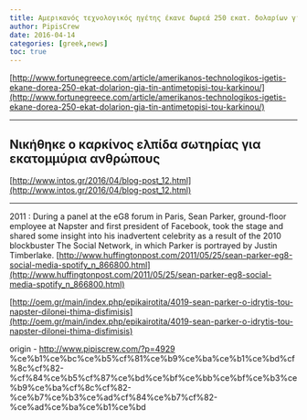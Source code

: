 ```yaml
---
title: Αμερικανός τεχνολογικός ηγέτης έκανε δωρεά 250 εκατ. δολαρίων για την αντιμετώπιση του καρκίνου
author: PipisCrew
date: 2016-04-14
categories: [greek,news]
toc: true
---
```


[http://www.fortunegreece.com/article/amerikanos-technologikos-igetis-ekane-dorea-250-ekat-dolarion-gia-tin-antimetopisi-tou-karkinou/](http://www.fortunegreece.com/article/amerikanos-technologikos-igetis-ekane-dorea-250-ekat-dolarion-gia-tin-antimetopisi-tou-karkinou/)

* * *

## Νικήθηκε ο καρκίνος ελπίδα σωτηρίας για εκατομμύρια ανθρώπους

[http://www.intos.gr/2016/04/blog-post_12.html](http://www.intos.gr/2016/04/blog-post_12.html)

* * *

2011 :
During a panel at the eG8 forum in Paris, Sean Parker, ground-floor employee at Napster and first president of Facebook, took the stage and shared some insight into his inadvertent celebrity as a result of the 2010 blockbuster The Social Network, in which Parker is portrayed by Justin Timberlake.
[http://www.huffingtonpost.com/2011/05/25/sean-parker-eg8-social-media-spotify_n_866800.html](http://www.huffingtonpost.com/2011/05/25/sean-parker-eg8-social-media-spotify_n_866800.html)

[http://oem.gr/main/index.php/epikairotita/4019-sean-parker-o-idrytis-tou-napster-dilonei-thima-disfimisis](http://oem.gr/main/index.php/epikairotita/4019-sean-parker-o-idrytis-tou-napster-dilonei-thima-disfimisis)

origin - http://www.pipiscrew.com/?p=4929 %ce%b1%ce%bc%ce%b5%cf%81%ce%b9%ce%ba%ce%b1%ce%bd%cf%8c%cf%82-%cf%84%ce%b5%cf%87%ce%bd%ce%bf%ce%bb%ce%bf%ce%b3%ce%b9%ce%ba%cf%8c%cf%82-%ce%b7%ce%b3%ce%ad%cf%84%ce%b7%cf%82-%ce%ad%ce%ba%ce%b1%ce%bd